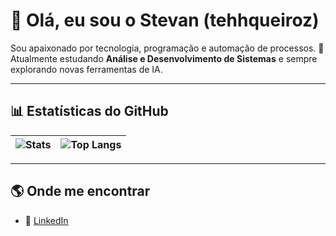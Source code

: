 # 👋 Olá, eu sou o Stevan (tehhqueiroz)
Sou apaixonado por tecnologia, programação e automação de processos. 🚀  
Atualmente estudando **Análise e Desenvolvimento de Sistemas** e sempre explorando novas ferramentas de IA.

---

## 📊 Estatísticas do GitHub
| ![Stats](https://github-readme-stats.vercel.app/api?username=tehhqueiroz&show_icons=true&theme=tokyonight) | ![Top Langs](https://github-readme-stats.vercel.app/api/top-langs/?username=tehhqueiroz&layout=compact&theme=tokyonight) |
|---|---|

---

## 🌎 Onde me encontrar
- 💼 [LinkedIn](https://www.linkedin.com/in/stevan-queiroz-bezerra)  
